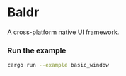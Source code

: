 # Baldr
A cross-platform native UI framework.

### Run the example
```bash
cargo run --example basic_window
```
